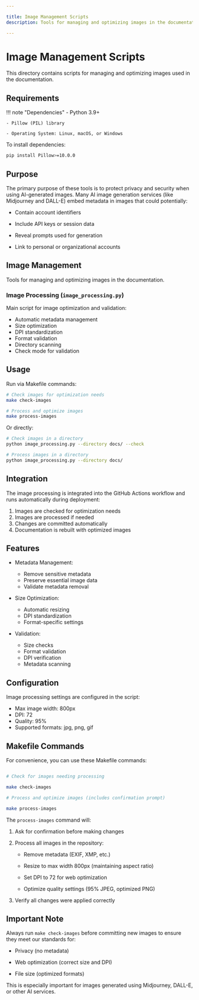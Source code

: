 ```yaml
---

title: Image Management Scripts
description: Tools for managing and optimizing images in the documentation

---
```


# Image Management Scripts

This directory contains scripts for managing and optimizing images used in the documentation.

## Requirements

!!! note "Dependencies"
    - Python 3.9+

    - Pillow (PIL) library

    - Operating System: Linux, macOS, or Windows

To install dependencies:

```bash
pip install Pillow>=10.0.0

```

## Purpose

The primary purpose of these tools is to protect privacy and security when using AI-generated images. Many AI image generation services (like Midjourney and DALL-E) embed metadata in images that could potentially:

- Contain account identifiers

- Include API keys or session data

- Reveal prompts used for generation

- Link to personal or organizational accounts

## Image Management

Tools for managing and optimizing images in the documentation.

### Image Processing (`image_processing.py`)

Main script for image optimization and validation:

- Automatic metadata management
- Size optimization
- DPI standardization
- Format validation
- Directory scanning
- Check mode for validation

## Usage

Run via Makefile commands:

```bash
# Check images for optimization needs
make check-images

# Process and optimize images
make process-images
```

Or directly:

```bash
# Check images in a directory
python image_processing.py --directory docs/ --check

# Process images in a directory
python image_processing.py --directory docs/
```

## Integration

The image processing is integrated into the GitHub Actions workflow and runs automatically during deployment:

1. Images are checked for optimization needs
2. Images are processed if needed
3. Changes are committed automatically
4. Documentation is rebuilt with optimized images

## Features

- Metadata Management:
  - Remove sensitive metadata
  - Preserve essential image data
  - Validate metadata removal

- Size Optimization:
  - Automatic resizing
  - DPI standardization
  - Format-specific settings

- Validation:
  - Size checks
  - Format validation
  - DPI verification
  - Metadata scanning

## Configuration

Image processing settings are configured in the script:

- Max image width: 800px
- DPI: 72
- Quality: 95%
- Supported formats: jpg, png, gif

## Makefile Commands

For convenience, you can use these Makefile commands:

```bash

# Check for images needing processing

make check-images

# Process and optimize images (includes confirmation prompt)

make process-images

```

The `process-images` command will:

1. Ask for confirmation before making changes
2. Process all images in the repository:
    * Remove metadata (EXIF, XMP, etc.)

    * Resize to max width 800px (maintaining aspect ratio)

    * Set DPI to 72 for web optimization

    * Optimize quality settings (95% JPEG, optimized PNG)

3. Verify all changes were applied correctly

## Important Note

Always run `make check-images` before committing new images to ensure they meet our standards for:

* Privacy (no metadata)

* Web optimization (correct size and DPI)

* File size (optimized formats)

This is especially important for images generated using Midjourney, DALL-E, or other AI services.

